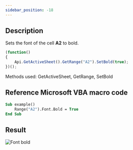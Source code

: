 ```yaml
---
sidebar_position: -18
---
```


## Description

Sets the font of the cell **A2** to bold.

<!-- This code snippet is shown in the screenshot. -->

<!-- eslint-skip -->

``` ts
(function()
{
    Api.GetActiveSheet().GetRange("A2").SetBold(true);
})();
```

Methods used: GetActiveSheet, GetRange, SetBold

## Reference Microsoft VBA macro code

``` vb
Sub example()
    Range("A2").Font.Bold = True
End Sub
```

## Result

![Font bold](/assets/images/plugins/font-bold.png)
